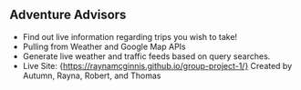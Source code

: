 ## Adventure Advisors

- Find out live information regarding trips you wish to take!
- Pulling from Weather and Google Map APIs
- Generate live weather and traffic feeds based on query searches.
- Live Site: {https://raynamcginnis.github.io/group-project-1/}
Created by Autumn, Rayna, Robert, and Thomas
